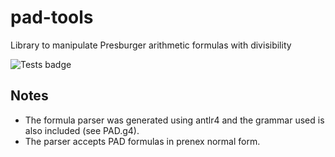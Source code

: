 # pad-tools
Library to manipulate Presburger arithmetic formulas with divisibility

![Tests badge](https://github.com/UA-FOTS/pad-tools/actions/workflows/main.yml/badge.svg)

## Notes
- The formula parser was generated using antlr4 and the grammar used is also
  included (see PAD.g4).
- The parser accepts PAD formulas in prenex normal form.
